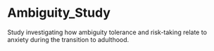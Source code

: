 # Ambiguity_Study
Study investigating how ambiguity tolerance and risk-taking relate to anxiety during the transition to adulthood.
